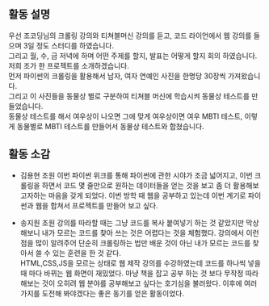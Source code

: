 ## 활동 설명
우선 조코딩님의 크롤링 강의와 티쳐블머신 강의를 듣고, 코드 라이언에서 웹 강의를 들으며 3일 정도 스터디를 하였습니다.        
그리고 월, 수, 금 저녁에 하며 어떤 주제를 할지, 발표는 어떻게 할지 회의 하였습니다.        
저희 조가 한 프로젝트를 소개하겠습니다.      
먼저 파이썬의 크롤링을 활용해서 남자, 여자 연예인 사진을 한명당 30장씩 가져왔습니다.       
그리고 이 사진들을 동물상 별로 구분하여 티쳐블 머신에 학습시켜 동물상 테스트를 만들었습니다.        
동물상 테스트를 해서 여우상이 나오면 그에 맞게 여우상이면 여우 MBTI 테스트, 이렇게 동물별로 MBTI 테스트를 만들어서 동물상 테스트와 합쳤습니다.

## 활동 소감
- 김용현 조원
이번 파이썬 위크를 통해 파이썬에 관한 시야가 조금 넓어지고, 이번 크롤링을 하면서 코드 몇 줄만으로 원하는 데이터들을 얻는 것을 보고 좀 더 활용해보고자하는 마음을 갖게 되었다.
이번 방학 때 웹을 공부하고 있는데 이번 계기로 파이썬과 웹을 합쳐서 프로젝트를 만들어 보고 싶다. 

- 송지원 조원
강의를 따라할 때는 그냥 코드를 복사 붙여넣기 하는 것 같았지만 막상 해보니 내가 모르는 코드를 찾아 쓰는 것은 어렵다는 것을 체험했다. 강의에서 이런 점을 많이 알려주어 단순히 크롤링하는 법만 배운 것이 아닌 내가 모르는 코드를 찾아서 쓸 수 있는 훈련을 한 것 같다.  
HTML,CSS,JS을 모르는 상태로 웹 제작 강의를 수강하였는데 코드를 하나씩 넣을 때 마다 바뀌는 웹 화면이 재밌었다. 마냥 책을 잡고 공부 하는 것 보다 무작정 따라 해보는 것이 오히려 웹 분야를 공부해보고 싶다는 호기심을 불러왔다. 이후에 여러 가지를 도전해 봐야겠다는 좋은 동기를 얻은 활동이었다.

